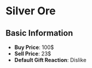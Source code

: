 # Silver Ore

## Basic Information

- **Buy Price**: 100$
- **Sell Price**: 23$
- **Default Gift Reaction**: Dislike